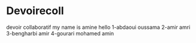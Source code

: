 # Devoirecoll
devoir collaboratif 
my name is amine hello
1-abdaoui oussama
2-amir amri
3-bengharbi amir
4-gourari mohamed amin

